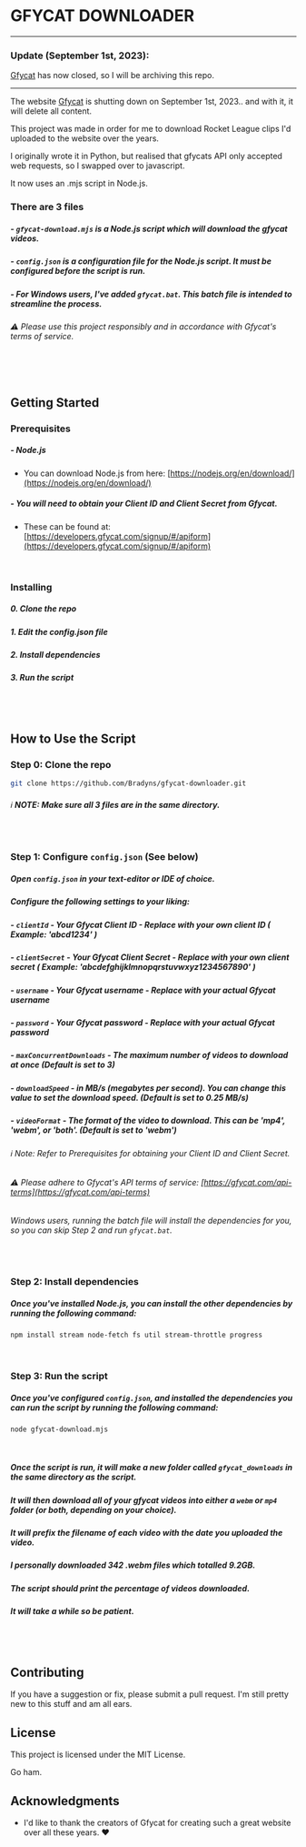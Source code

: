 
# GFYCAT DOWNLOADER

---

### Update (September 1st, 2023):

[Gfycat](https://gfycat.com) has now closed, so I will be archiving this repo.

---

The website [Gfycat](https://gfycat.com) is shutting down on September 1st, 2023.. and with it, it will delete all content.

This project was made in order for me to download Rocket League clips I'd uploaded to the website over the years.

I originally wrote it in Python, but realised that gfycats API only accepted web requests, so I swapped over to javascript.

It now uses an .mjs script in Node.js.

### There are 3 files

##### - `gfycat-download.mjs` is a Node.js script which will download the gfycat videos.
##### - `config.json` is a configuration file for the Node.js script. It must be configured before the script is run.
##### - For Windows users, I've added `gfycat.bat`. This batch file is intended to streamline the process.

###### ⚠️ Please use this project responsibly and in accordance with Gfycat's terms of service.

<br>
<br>

## Getting Started


### Prerequisites

##### - Node.js
  - You can download Node.js from here: [https://nodejs.org/en/download/](https://nodejs.org/en/download/)

##### - You will need to obtain your Client ID and Client Secret from Gfycat.
  - These can be found at: [https://developers.gfycat.com/signup/#/apiform](https://developers.gfycat.com/signup/#/apiform)

<br>

### Installing

##### 0. Clone the repo
##### 1. Edit the config.json file
##### 2. Install dependencies
##### 3. Run the script

<br>
<br>

## How to Use the Script

### Step 0: Clone the repo

```sh
git clone https://github.com/Bradyns/gfycat-downloader.git
```

###### ℹ️ **NOTE: Make sure all 3 files are in the same directory.**

<br>

### Step 1: Configure `config.json` (See below)

##### Open `config.json` in your text-editor or IDE of choice.
##### Configure the following settings to your liking:

##### - `clientId` - Your Gfycat Client ID - Replace with your own client ID ( Example: 'abcd1234' )
##### - `clientSecret` - Your Gfycat Client Secret - Replace with your own client secret ( Example: 'abcdefghijklmnopqrstuvwxyz1234567890' )
##### - `username` - Your Gfycat username - Replace with your actual Gfycat username
##### - `password` - Your Gfycat password - Replace with your actual Gfycat password
##### - `maxConcurrentDownloads` - The maximum number of videos to download at once (Default is set to 3)
##### - `downloadSpeed` - in MB/s (megabytes per second). You can change this value to set the download speed. (Default is set to 0.25 MB/s)
##### - `videoFormat` - The format of the video to download. This can be 'mp4', 'webm', or 'both'. (Default is set to 'webm')

###### ℹ️ *Note: Refer to Prerequisites for obtaining your Client ID and Client Secret.*

###### ⚠️ Please adhere to Gfycat's API terms of service: [https://gfycat.com/api-terms](https://gfycat.com/api-terms)

###### *Windows users, running the batch file will install the dependencies for you, so you can skip Step 2 and run `gfycat.bat`.*



<br>

### Step 2: Install dependencies

##### Once you've installed Node.js, you can install the other dependencies by running the following command:

```sh
npm install stream node-fetch fs util stream-throttle progress

```

<br>

### Step 3: Run the script

##### Once you've configured `config.json`, and installed the dependencies you can run the script by running the following command:

```sh
node gfycat-download.mjs
```

<br>

##### Once the script is run, it will make a new folder called `gfycat_downloads` in the same directory as the script.

##### It will then download all of your gfycat videos into either a `webm` or `mp4` folder (or both, depending on your choice).

##### It will prefix the filename of each video with the date you uploaded the video.

##### *I personally downloaded 342 .webm files which totalled 9.2GB.*

##### The script should print the percentage of videos downloaded.

##### It will take a while so be patient.

<br>
<br>

## Contributing

If you have a suggestion or fix, please submit a pull request. I'm still pretty new to this stuff and am all ears.

## License

This project is licensed under the MIT License.

Go ham.

## Acknowledgments

- I'd like to thank the creators of Gfycat for creating such a great website over all these years. ❤️
